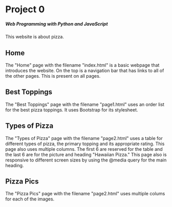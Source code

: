 # Project 0

##### Web Programming with Python and JavaScript
This website is about pizza.

## Home

The "Home" page with the filename "index.html" is a basic webpage that introduces the website. On the top is a navigation bar that has links to all of the other pages. This is present on all pages.

## Best Toppings

The "Best Toppings" page with the filename "page1.html" uses an order list for the best pizza toppings. It uses Bootstrap for its stylesheet.

## Types of Pizza

The "Types of Pizza" page with the filename "page2.html" uses a table for different types of pizza, the primary topping and its appropriate rating. This page also uses multiple columns. The first 6 are reserved for the table and the last 6 are for the picture and heading "Hawaiian Pizza." This page also is responsive to different screen sizes by using the @media query for the main heading.

## Pizza Pics

The "Pizza Pics" page with the filename "page2.html" uses multiple colums for each of the images.
